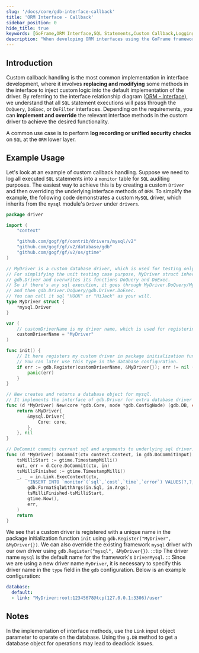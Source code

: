 ```yaml
---
slug: '/docs/core/gdb-interface-callback'
title: 'ORM Interface - Callback'
sidebar_position: 0
hide_title: true
keywords: [GoFrame,ORM Interface,SQL Statements,Custom Callback,Logging,Authentication Operations,Database Driver,MySQL Driver,gdb Interface,Framework Override]
description: "When developing ORM interfaces using the GoFrame framework, custom callback handling is used to log or authenticate SQL statements. By implementing and overriding interface methods like DoQuery, DoExec, etc., developers can inject custom logic into the default implementation. The example demonstrates how to customize a MySQL driver to log executed SQL statements and configure gdb to use that driver."
---
```


## Introduction

Custom callback handling is the most common implementation in interface development, where it involves **replacing and modifying** some methods in the interface to inject custom logic into the default implementation of the driver. By referring to the interface relationship diagram ([ORM - Interface](ORM接口开发.md)), we understand that all `SQL` statement executions will pass through the `DoQuery`, `DoExec`, or `DoFilter` interfaces. Depending on the requirements, you can **implement and override** the relevant interface methods in the custom driver to achieve the desired functionality.

A common use case is to perform **log recording or unified security checks** on `SQL` at the `ORM` lower layer.

## Example Usage

Let's look at an example of custom callback handling. Suppose we need to log all executed `SQL` statements into a `monitor` table for `SQL` auditing purposes. The easiest way to achieve this is by creating a custom `Driver` and then overriding the underlying interface methods of `ORM`. To simplify the example, the following code demonstrates a custom `MySQL` driver, which inherits from the `mysql` module's `Driver` under `drivers`.

```go
package driver

import (
    "context"

    "github.com/gogf/gf/contrib/drivers/mysql/v2"
    "github.com/gogf/gf/v2/database/gdb"
    "github.com/gogf/gf/v2/os/gtime"
)

// MyDriver is a custom database driver, which is used for testing only.
// For simplifying the unit testing case purpose, MyDriver struct inherits the mysql driver
// gdb.Driver and overwrites its functions DoQuery and DoExec.
// So if there's any sql execution, it goes through MyDriver.DoQuery/MyDriver.DoExec firstly
// and then gdb.Driver.DoQuery/gdb.Driver.DoExec.
// You can call it sql "HOOK" or "HiJack" as your will.
type MyDriver struct {
    *mysql.Driver
}

var (
    // customDriverName is my driver name, which is used for registering.
    customDriverName = "MyDriver"
)

func init() {
    // It here registers my custom driver in package initialization function "init".
    // You can later use this type in the database configuration.
    if err := gdb.Register(customDriverName, &MyDriver{}); err != nil {
        panic(err)
    }
}

// New creates and returns a database object for mysql.
// It implements the interface of gdb.Driver for extra database driver installation.
func (d *MyDriver) New(core *gdb.Core, node *gdb.ConfigNode) (gdb.DB, error) {
    return &MyDriver{
        &mysql.Driver{
            Core: core,
        },
    }, nil
}

// DoCommit commits current sql and arguments to underlying sql driver.
func (d *MyDriver) DoCommit(ctx context.Context, in gdb.DoCommitInput) (out gdb.DoCommitOutput, err error) {
    tsMilliStart := gtime.TimestampMilli()
    out, err = d.Core.DoCommit(ctx, in)
    tsMilliFinished := gtime.TimestampMilli()
    _, _ = in.Link.ExecContext(ctx,
        "INSERT INTO `monitor`(`sql`,`cost`,`time`,`error`) VALUES(?,?,?,?)",
        gdb.FormatSqlWithArgs(in.Sql, in.Args),
        tsMilliFinished-tsMilliStart,
        gtime.Now(),
        err,
    )
    return
}
```

We see that a custom driver is registered with a unique name in the package initialization function `init` using `gdb.Register("MyDriver", &MyDriver{})`. We can also override the existing framework `mysql` driver with our own driver using `gdb.Register("mysql", &MyDriver{})`.
:::tip
The driver name `mysql` is the default name for the framework's `DriverMysql`.
:::
Since we are using a new driver name `MyDriver`, it is necessary to specify this driver name in the `type` field in the `gdb` configuration. Below is an example configuration:

```yaml
database:
  default:
  - link: "MyDriver:root:12345678@tcp(127.0.0.1:3306)/user"
```

## Notes

In the implementation of interface methods, use the `Link` input object parameter to operate on the database. Using the `g.DB` method to get a database object for operations may lead to deadlock issues.